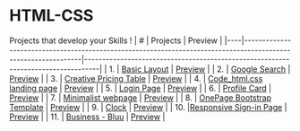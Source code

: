 # HTML-CSS
Projects that develop your Skills !
| #  | Projects                                                                                                      | Preview                                                                          |
|----|---------------------------------------------------------------------------------------------------------------|----------------------------------------------------------------------------------|
| 1. | [Basic Layout](https://github.com/danielace1/HTML-CSS/tree/main/Basic%20Layout)                               | [Preview](https://danielace1.github.io/HTML-CSS/Basic%20Layout/)                 |
| 2. | [Google Search](https://github.com/danielace1/HTML-CSS/tree/main/Google%20Search)                             | [Preview](https://danielace1.github.io/HTML-CSS/Google%20Search/#)               |
| 3. | [Creative Pricing Table](https://github.com/danielace1/HTML-CSS/tree/main/Creative%20Pricing%20Table)         | [Preview](https://danielace1.github.io/HTML-CSS/Creative%20Pricing%20Table/)     |
| 4. | [Code_html.css landing page](https://github.com/danielace1/HTML-CSS/tree/main/Code_html.css%20landing%20page) | [Preview](https://danielace1.github.io/HTML-CSS/Code_html.css%20landing%20page/) |
| 5. | [Login Page](https://github.com/danielace1/HTML-CSS/tree/main/Login%20Page)                                   | [Preview](https://danielace1.github.io/HTML-CSS/Login%20Page/)                   |
| 6. | [Profile Card](https://github.com/danielace1/HTML-CSS/tree/main/Profile%20Card)                               | [Preview](https://danielace1.github.io/HTML-CSS/Profile%20Card/)                 |
| 7. | [Minimalist webpage](https://github.com/danielace1/HTML-CSS/tree/main/Minimalist%20webpage)                   | [Preview](https://danielace1.github.io/HTML-CSS/Minimalist%20webpage/)           |
| 8. | [OnePage Bootstrap Template](https://github.com/danielace1/HTML-CSS/tree/main/OnePage%20Bootstrap%20Template) | [Preview](https://danielace1.github.io/HTML-CSS/OnePage%20Bootstrap%20Template/) |
| 9. | [Clock](https://github.com/danielace1/HTML-CSS/tree/main/Clock)                                               | [Preview](https://danielace1.github.io/HTML-CSS/Clock/)                          |
| 10. |[Responsive Sign-in Page](https://github.com/danielace1/HTML-CSS/tree/main/Responsive%20Sign-in%20Page)       | [Preview](https://danielace1.github.io/HTML-CSS/Responsive%20Sign-in%20Page/)    |
| 11. | [Business - Bluu](https://github.com/danielace1/HTML-CSS/tree/main/Business%20-%20Bluu)                      | [Preview](https://danielace1.github.io/HTML-CSS/Business%20-%20Bluu/)            |
